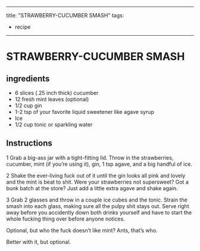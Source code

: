 
---
title: "STRAWBERRY-CUCUMBER SMASH"
tags:
  - recipe
---
# STRAWBERRY-CUCUMBER SMASH



## ingredients
* 6 slices (.25 inch thick) cucumber 
* 12 fresh mint leaves (optional)
* 1/2 cup gin 
* 1-2 tsp of your favorite liquid sweetener like agave syrup 
* Ice 
* 1/2 cup tonic or sparkling water 



## Instructions
1 Grab a big-ass jar with a tight-fitting lid. Throw in the strawberries, cucumber, mint (if you’re using it), gin, 1 tsp agave, and a big handful of ice.

2 Shake the ever-living fuck out of it until the gin looks all pink and lovely and the mint is beat to shit. Were your strawberries not supersweet? Got a bunk batch at the store? Just add a little extra agave and shake again.

3 Grab 2 glasses and throw in a couple ice cubes and the tonic. Strain the smash into each glass, making sure all the pulpy shit stays out. Serve right away before you accidently down both drinks yourself and have to start the whole fucking thing over before anyone notices.

Optional, but who the fuck doesn’t like mint? Ants, that’s who.

Better with it, but optional.






